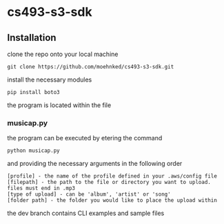 # cs493-s3-sdk

## Installation
clone the repo onto your local machine
```
git clone https://github.com/moehnked/cs493-s3-sdk.git
```
install the necessary modules
```
pip install boto3
```

the program is located within the file
### musicap.py

the program can be executed by etering the command
```
python musicap.py
```
and providing the necessary arguments in the following order
```
[profile] - the name of the profile defined in your .aws/config file
[filepath] - the path to the file or directory you want to upload. files must end in .mp3
[type of upload] - can be 'album', 'artist' or 'song'
[folder path] - the folder you would like to place the upload within
```

the dev branch contains CLI examples and sample files
